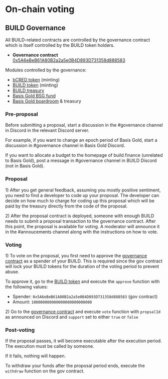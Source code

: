 # On-chain voting

## BUILD Governance

All BUILD-related contracts are controlled by the governance contract which is itself controlled by the BUILD token holders.

* **Governance contract** [0x5A6eBeB61A80B2a2a5e0B4D893D731358d888583](https://etherscan.io/address/0x5A6eBeB61A80B2a2a5e0B4D893D731358d888583)

Modules controlled by the governance:

* [bCRED token](https://etherscan.io/token/0xB7412E57767EC30a76a4461d408d78b36688409C) \(minting\)
* [BUILD token](https://etherscan.io/token/0x6e36556b3ee5aa28def2a8ec3dae30ec2b208739) \(minting\)
* [BUILD treasury](https://etherscan.io/address/0xdf9a17a73308416f555783239573913afb77fa8a)
* [Basis Gold BSG fund](https://etherscan.io/address/0x84a7559dbe02256d6d6f1b184517d65780c83b9b)
* [Basis Gold boardroom](0xEEEeFF73060E9F36a270ad8A843f7D719cE2F79f) & treasury

### Pre-proposal

Before submitting a proposal, start a discussion in the \#governance channel in Discord in the relevant Discord server.

For example, if you want to change an epoch period of Basis Gold, start a discussion in \#governance channel in Basis Gold Discord.

If you want to allocate a budget to the homepage of build.finance \(unrelated to Basis Gold\), post a message in \#governance channel in BUILD Discord \(not in Basis Gold\).

### Proposal

1\) After you get general feedback, assuming you mostly positive sentiment, you need to find a developer to code up your proposal. The developer can decide on how much to charge for coding up this proposal which will be paid by the treasury directly from the code of the proposal.

2\) After the proposal contract is deployed, someone with enough BUILD needs to submit a proposal transaction to the governance contract. After this point, the proposal is available for voting. A moderator will announce it in the \#annoucements channel along with the instructions on how to vote.

### Voting

1\) To vote on the proposal, you first need to approve the [governance contract](https://etherscan.io/address/0x5A6eBeB61A80B2a2a5e0B4D893D731358d888583) as a spender of your BUILD. This is required since the gov contract will lock your BUILD tokens for the duration of the voting period to prevent abuse.

To approve it, go to the [BUILD token](https://etherscan.io/token/0x6e36556b3ee5aa28def2a8ec3dae30ec2b208739#writeContract) and execute the `approve` function with the following values:

* Spender: `0x5A6eBeB61A80B2a2a5e0B4D893D731358d888583` \(gov contract\)
* Amount: `100000000000000000000000000`

2\) Go to the [governance contract](https://etherscan.io/address/0x5A6eBeB61A80B2a2a5e0B4D893D731358d888583) and execute `vote` function with `propsalId` as announced on Discord and `support` set to either `true` or `false`

### Post-voting

If the proposal passes, it will become executable after the execution period. The execution must be called by someone.

If it fails, nothing will happen.

To withdraw your funds after the proposal period ends, execute the `withdraw` function on the gov contract.

